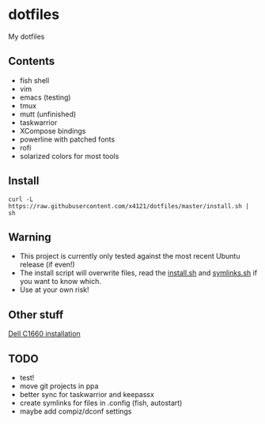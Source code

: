 # dotfiles
My dotfiles

## Contents
* fish shell
* vim
* emacs (testing)
* tmux
* mutt (unfinished)
* taskwarrior
* XCompose bindings
* powerline with patched fonts
* rofi
* solarized colors for most tools

## Install
`curl -L https://raw.githubusercontent.com/x4121/dotfiles/master/install.sh | sh`

## Warning
* This project is currently only tested against the most recent Ubuntu release (if even!)
* The install script will overwrite files,
read the [install.sh](install.sh) and
[symlinks.sh](symlinks.sh) if you want to know which.
* Use at your own risk!

## Other stuff
[Dell C1660 installation](doc/Dell_C1660.md)

## TODO
* test!
* move git projects in ppa
* better sync for taskwarrior and keepassx
* create symlinks for files in .config (fish, autostart)
* maybe add compiz/dconf settings
